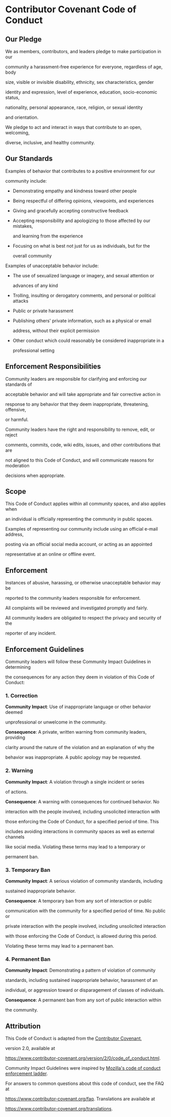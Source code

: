 # Contributor Covenant Code of Conduct

## Our Pledge

We as members, contributors, and leaders pledge to make participation in our

community a harassment-free experience for everyone, regardless of age, body

size, visible or invisible disability, ethnicity, sex characteristics, gender

identity and expression, level of experience, education, socio-economic status,

nationality, personal appearance, race, religion, or sexual identity

and orientation.

We pledge to act and interact in ways that contribute to an open, welcoming,

diverse, inclusive, and healthy community.

## Our Standards

Examples of behavior that contributes to a positive environment for our

community include:

* Demonstrating empathy and kindness toward other people

* Being respectful of differing opinions, viewpoints, and experiences

* Giving and gracefully accepting constructive feedback

* Accepting responsibility and apologizing to those affected by our mistakes,

  and learning from the experience

* Focusing on what is best not just for us as individuals, but for the

  overall community

Examples of unacceptable behavior include:

* The use of sexualized language or imagery, and sexual attention or

  advances of any kind

* Trolling, insulting or derogatory comments, and personal or political attacks

* Public or private harassment

* Publishing others' private information, such as a physical or email

  address, without their explicit permission

* Other conduct which could reasonably be considered inappropriate in a

  professional setting

## Enforcement Responsibilities

Community leaders are responsible for clarifying and enforcing our standards of

acceptable behavior and will take appropriate and fair corrective action in

response to any behavior that they deem inappropriate, threatening, offensive,

or harmful.

Community leaders have the right and responsibility to remove, edit, or reject

comments, commits, code, wiki edits, issues, and other contributions that are

not aligned to this Code of Conduct, and will communicate reasons for moderation

decisions when appropriate.

## Scope

This Code of Conduct applies within all community spaces, and also applies when

an individual is officially representing the community in public spaces.

Examples of representing our community include using an official e-mail address,

posting via an official social media account, or acting as an appointed

representative at an online or offline event.

## Enforcement

Instances of abusive, harassing, or otherwise unacceptable behavior may be

reported to the community leaders responsible for enforcement.

All complaints will be reviewed and investigated promptly and fairly.

All community leaders are obligated to respect the privacy and security of the

reporter of any incident.

## Enforcement Guidelines

Community leaders will follow these Community Impact Guidelines in determining

the consequences for any action they deem in violation of this Code of Conduct:

### 1. Correction

**Community Impact**: Use of inappropriate language or other behavior deemed

unprofessional or unwelcome in the community.

**Consequence**: A private, written warning from community leaders, providing

clarity around the nature of the violation and an explanation of why the

behavior was inappropriate. A public apology may be requested.

### 2. Warning

**Community Impact**: A violation through a single incident or series

of actions.

**Consequence**: A warning with consequences for continued behavior. No

interaction with the people involved, including unsolicited interaction with

those enforcing the Code of Conduct, for a specified period of time. This

includes avoiding interactions in community spaces as well as external channels

like social media. Violating these terms may lead to a temporary or

permanent ban.

### 3. Temporary Ban

**Community Impact**: A serious violation of community standards, including

sustained inappropriate behavior.

**Consequence**: A temporary ban from any sort of interaction or public

communication with the community for a specified period of time. No public or

private interaction with the people involved, including unsolicited interaction

with those enforcing the Code of Conduct, is allowed during this period.

Violating these terms may lead to a permanent ban.

### 4. Permanent Ban

**Community Impact**: Demonstrating a pattern of violation of community

standards, including sustained inappropriate behavior,  harassment of an

individual, or aggression toward or disparagement of classes of individuals.

**Consequence**: A permanent ban from any sort of public interaction within

the community.

## Attribution

This Code of Conduct is adapted from the [Contributor Covenant][homepage],

version 2.0, available at

https://www.contributor-covenant.org/version/2/0/code_of_conduct.html.

Community Impact Guidelines were inspired by [Mozilla's code of conduct enforcement ladder](https://github.com/mozilla/diversity).

[homepage]: https://www.contributor-covenant.org

For answers to common questions about this code of conduct, see the FAQ at

https://www.contributor-covenant.org/faq. Translations are available at

https://www.contributor-covenant.org/translations.

